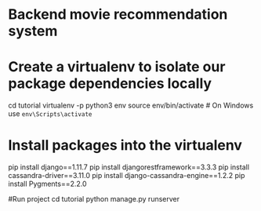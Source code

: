 # Backend movie recommendation system

# Create a virtualenv to isolate our package dependencies locally
cd tutorial
virtualenv -p python3 env
source env/bin/activate  # On Windows use `env\Scripts\activate`

# Install packages into the virtualenv
pip install django==1.11.7
pip install djangorestframework==3.3.3
pip install cassandra-driver==3.11.0
pip install django-cassandra-engine==1.2.2
pip install Pygments==2.2.0

#Run project
cd tutorial
python manage.py runserver
